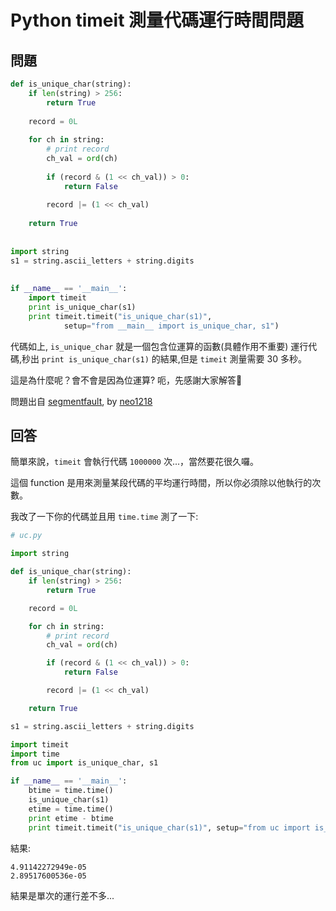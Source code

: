 # Python timeit 測量代碼運行時間問題

## 問題

```python
def is_unique_char(string):
    if len(string) > 256:
        return True
    
    record = 0L
    
    for ch in string:
        # print record
        ch_val = ord(ch)
    
        if (record & (1 << ch_val)) > 0:
            return False
    
        record |= (1 << ch_val)
    
    return True
    
    
import string
s1 = string.ascii_letters + string.digits
    
    
if __name__ == '__main__':
    import timeit
    print is_unique_char(s1)
    print timeit.timeit("is_unique_char(s1)",
            setup="from __main__ import is_unique_char, s1")
```

代碼如上, `is_unique_char` 就是一個包含位運算的函數(具體作用不重要) 
運行代碼,秒出 `print is_unique_char(s1)` 的結果,但是 `timeit` 測量需要 30 多秒。

這是為什麼呢？會不會是因為位運算? 呃，先感謝大家解答🙏

問題出自 [segmentfault](https://segmentfault.com/q/1010000005924858/a-1020000005925103), by [neo1218](https://segmentfault.com/u/neo1218)

## 回答

簡單來說，`timeit` 會執行代碼 `1000000` 次...，當然要花很久囉。

這個 function 是用來測量某段代碼的平均運行時間，所以你必須除以他執行的次數。

我改了一下你的代碼並且用 `time.time` 測了一下:

```python
# uc.py

import string

def is_unique_char(string):
    if len(string) > 256:
        return True

    record = 0L

    for ch in string:
        # print record
        ch_val = ord(ch)

        if (record & (1 << ch_val)) > 0:
            return False

        record |= (1 << ch_val)

    return True

s1 = string.ascii_letters + string.digits
```

```python
import timeit
import time
from uc import is_unique_char, s1

if __name__ == '__main__':
    btime = time.time()
    is_unique_char(s1)
    etime = time.time()
    print etime - btime
    print timeit.timeit("is_unique_char(s1)", setup="from uc import is_unique_char, s1")/1000000
```

結果:

```
4.91142272949e-05
2.89517600536e-05
```

結果是單次的運行差不多...

